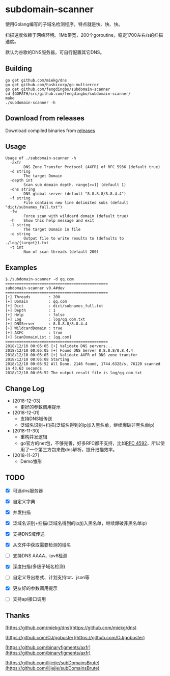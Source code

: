subdomain-scanner
======
使用Golang编写的子域名检测程序，特点就是快、快、快。

扫描速度依赖于网络环境。1Mb带宽，200个goroutine，稳定1700左右/s的扫描速度。

默认为谷歌的DNS服务器，可自行配置其它DNS。


## Building ##
	go get github.com/miekg/dns
	go get github.com/hashicorp/go-multierror
	go get github.com/fengdingbo/subdomain-scanner
	cd $GOPATH/src/github.com/fengdingbo/subdomain-scanner/
	make
	./subdomain-scanner -h


## Download from releases ##
Download compiled binaries from [releases](https://github.com/fengdingbo/subdomain-scanner/releases)


## Usage ##
	Usage of ./subdomain-scanner -h
	  -axfr
			DNS Zone Transfer Protocol (AXFR) of RFC 5936 (default true)
	  -d string
			The target Domain
	  -depth int
			Scan sub domain depth. range[>=1] (default 1)
	  -dns string
			DNS global server (default "8.8.8.8/8.8.4.4")
	  -f string
			File contains new line delimited subs (default "dict/subnames_full.txt")
	  -fw
			Force scan with wildcard domain (default true)
	  -h	Show this help message and exit
	  -l string
			The target Domain in file
	  -o string
			Output file to write results to (defaults to ./log/{target}).txt
	  -t int
			Num of scan threads (default 200)


## Examples ##
	$./subdomain-scanner -d qq.com
	=============================================
	subdomain-scanner v0.4#dev
	=============================================
	[+] Threads        : 200
	[+] Domain         : qq.com
	[+] Dict           : dict/subnames_full.txt
	[+] Depth          : 1
	[+] Help           : false
	[+] Log            : log/qq.com.txt
	[+] DNSServer      : 8.8.8.8/8.8.4.4
	[+] WildcardDomain : true
	[+] AXFC           : true
	[+] ScanDomainList : [qq.com]
	=============================================
	2018/12/10 00:05:05 [+] Validate DNS servers...
	2018/12/10 00:05:05 [+] Found DNS Server 8.8.8.8/8.8.4.4
	2018/12/10 00:05:05 [+] Validate AXFR of DNS zone transfer 
	2018/12/10 00:05:08 Starting
	2018/12/10 00:05:52 All Done. 2146 found, 1744.6328/s, 76120 scanned in 43.63 seconds
	2018/12/10 00:05:52 The output result file is log/qq.com.txt


## Change Log  
* [2018-12-03] 
	* 更好的参数调用提示
* [2018-12-01] 
	* 支持DNS域传送
	* 泛域名识别+扫描(泛域名得到的ip加入黑名单，继续爆破非黑名单ip)
* [2018-11-30] 
	* 重构并发逻辑
	* go官方的net包，不够完善，好多RFC都不支持，比如[RFC 4592](https://github.com/golang/go/issues/28947)，所以使用了一个第三方包来做dns解析，提升扫描效率。
* [2018-11-27] 
	* Demo雏形


## TODO ##
  - [x] 可选dns服务器
  - [x] 自定义字典
  - [x] 并发扫描
  - [x] 泛域名识别+扫描(泛域名得到的ip加入黑名单，继续爆破非黑名单ip)
  - [x] 支持DNS域传送
  - [x] 从文件中获取需要检测的域名
  - [ ] 支持DNS AAAA，ipv6检测
  - [x] 深度扫描(多级子域名检测)
  - [ ] 自定义导出格式、计划支持txt、json等
  - [x] 更友好的参数调用提示
  - [ ] 支持api接口调用


## Thanks ##
[https://github.com/miekg/dns](https://github.com/miekg/dns)

[https://github.com/OJ/gobuster](https://github.com/OJ/gobuster)

[https://github.com/binaryfigments/axfr](https://github.com/binaryfigments/axfr)

[https://github.com/lijiejie/subDomainsBrute](https://github.com/lijiejie/subDomainsBrute)
